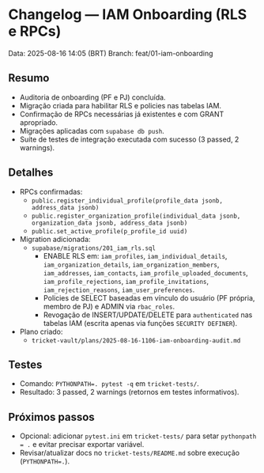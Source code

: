 # Changelog — IAM Onboarding (RLS e RPCs)

Data: 2025-08-16 14:05 (BRT)
Branch: feat/01-iam-onboarding

## Resumo
- Auditoria de onboarding (PF e PJ) concluída.
- Migração criada para habilitar RLS e policies nas tabelas IAM.
- Confirmação de RPCs necessárias já existentes e com GRANT apropriado.
- Migrações aplicadas com `supabase db push`.
- Suíte de testes de integração executada com sucesso (3 passed, 2 warnings).

## Detalhes
- RPCs confirmadas:
  - `public.register_individual_profile(profile_data jsonb, address_data jsonb)`
  - `public.register_organization_profile(individual_data jsonb, organization_data jsonb, address_data jsonb)`
  - `public.set_active_profile(p_profile_id uuid)`
- Migration adicionada:
  - `supabase/migrations/201_iam_rls.sql`
    - ENABLE RLS em: `iam_profiles`, `iam_individual_details`, `iam_organization_details`, `iam_organization_members`, `iam_addresses`, `iam_contacts`, `iam_profile_uploaded_documents`, `iam_profile_rejections`, `iam_profile_invitations`, `iam_rejection_reasons`, `iam_user_preferences`.
    - Policies de SELECT baseadas em vínculo do usuário (PF própria, membro de PJ) e ADMIN via `rbac_roles`.
    - Revogação de INSERT/UPDATE/DELETE para `authenticated` nas tabelas IAM (escrita apenas via funções `SECURITY DEFINER`).
- Plano criado:
  - `tricket-vault/plans/2025-08-16-1106-iam-onboarding-audit.md`

## Testes
- Comando: `PYTHONPATH=. pytest -q` em `tricket-tests/`.
- Resultado: 3 passed, 2 warnings (retornos em testes informativos).

## Próximos passos
- Opcional: adicionar `pytest.ini` em `tricket-tests/` para setar `pythonpath = .` e evitar precisar exportar variável.
- Revisar/atualizar docs no `tricket-tests/README.md` sobre execução (`PYTHONPATH=.`).
